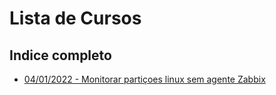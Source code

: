 # Lista de Cursos

## Indice completo
- [ 04/01/2022 - Monitorar partiçoes linux sem agente Zabbix](https://github.com/Punkays/MikeFortes/blob/master/Listas/2022/04012022.md)





